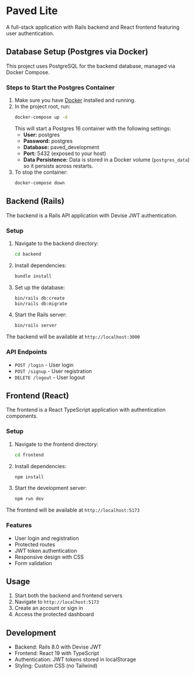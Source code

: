 # Paved Lite

A full-stack application with Rails backend and React frontend featuring user authentication.

## Database Setup (Postgres via Docker)

This project uses PostgreSQL for the backend database, managed via Docker Compose.

### Steps to Start the Postgres Container

1. Make sure you have [Docker](https://www.docker.com/products/docker-desktop/) installed and running.
2. In the project root, run:
   ```bash
   docker-compose up -d
   ```
   This will start a Postgres 16 container with the following settings:
   - **User:** postgres
   - **Password:** postgres
   - **Database:** paved_development
   - **Port:** 5432 (exposed to your host)
   - **Data Persistence:** Data is stored in a Docker volume (`postgres_data`) so it persists across restarts.
3. To stop the container:
   ```bash
   docker-compose down
   ```

## Backend (Rails)

The backend is a Rails API application with Devise JWT authentication.

### Setup

1. Navigate to the backend directory:

   ```bash
   cd backend
   ```

2. Install dependencies:

   ```bash
   bundle install
   ```

3. Set up the database:

   ```bash
   bin/rails db:create
   bin/rails db:migrate
   ```

4. Start the Rails server:
   ```bash
   bin/rails server
   ```

The backend will be available at `http://localhost:3000`

### API Endpoints

- `POST /login` - User login
- `POST /signup` - User registration
- `DELETE /logout` - User logout

## Frontend (React)

The frontend is a React TypeScript application with authentication components.

### Setup

1. Navigate to the frontend directory:

   ```bash
   cd frontend
   ```

2. Install dependencies:

   ```bash
   npm install
   ```

3. Start the development server:
   ```bash
   npm run dev
   ```

The frontend will be available at `http://localhost:5173`

### Features

- User login and registration
- Protected routes
- JWT token authentication
- Responsive design with CSS
- Form validation

## Usage

1. Start both the backend and frontend servers
2. Navigate to `http://localhost:5173`
3. Create an account or sign in
4. Access the protected dashboard

## Development

- Backend: Rails 8.0 with Devise JWT
- Frontend: React 19 with TypeScript
- Authentication: JWT tokens stored in localStorage
- Styling: Custom CSS (no Tailwind)
